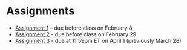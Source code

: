# Assignments
- [Assignment 1](Assignment1.pdf) – due before class on February 8
- [Assignment 2](Assignment2.pdf) - due before class on February 29
- [Assignment 3](Assignment3.pdf) - due at 11:59pm ET on April 1 (previously March 28)
